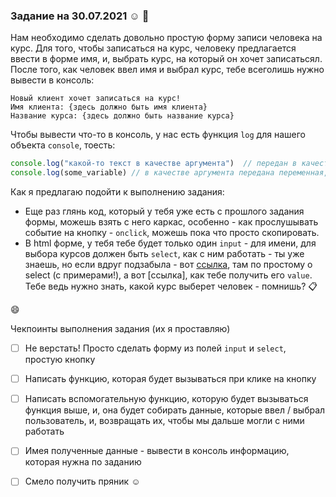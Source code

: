 ### **Задание на 30.07.2021** :relaxed: :rocket:

Нам необходимо сделать довольно простую форму записи человека на курс.
Для того, чтобы записаться на курс, человеку предлагается ввести в форме имя, и, выбрать курс, на который он хочет записатьсял. После того, как человек ввел имя и выбрал курс, тебе всеголишь нужно вывести в консоль: 

```
Новый клиент хочет записаться на курс!
Имя клиента: {здесь должно быть имя клиента}
Название курса: {здесь должно быть название курса}
```
Чтобы вывести что-то в консоль, у нас есть функция `log` для нашего объекта `console`, тоесть:
```js
console.log("какой-то текст в качестве аргумента")  // передан в качестве аргумента текст
console.log(some_variable) // в качестве аргумента передана переменная, выведится в консоль то, что мы поместили в эту переменную!
```
Как я предлагаю подойти к выполнению задания: 
- Еще раз глянь код, который у тебя уже есть с прошлого задания формы, можешь взять с него каркас, особенно - как прослушывать событие на кнопку - `onclick`, можешь пока что просто скопировать.
- В html форме, у тебя тебе будет только один `input` - для имени, для выбора курсов должен быть `select`, как с ним работать - ты уже знаешь, но если вдруг подзабыла - вот [ссылка](https://www.w3schools.com/tags/tag_select.asp), там по простому о select (c примерами!), а вот [ссылка], как тебе получить его `value`. Тебе ведь нужно знать, какой курс выберет человек - помнишь? :clipboard:

 :smile:

 Чекпоинты выполнения задания (их я проставляю)
- [ ] Не верстать! Просто сделать форму из полей `input` и `select`, простую кнопку
- [ ] Написать функцию, которая будет вызываться при клике на кнопку
- [ ] Написать вспомогательную функцию, которую будет вызываться функция выше, и, она будет собирать данные, которые ввел / выбрал пользователь, и, возвращать их, чтобы мы дальше могли с ними работать
- [ ] Имея полученные данные - вывести в консоль информацию, которая нужна по заданию
- [ ] Смело получить пряник :relaxed:









